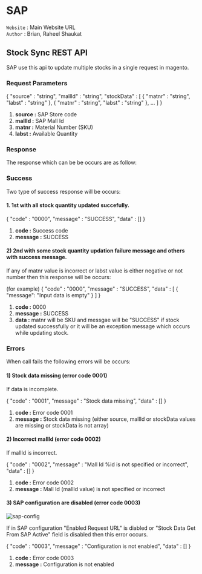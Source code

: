# SAP

`Website` : Main Website URL  
`Author` : Brian, Raheel Shaukat

## Stock Sync REST API

SAP use this api to update multiple stocks in a single request in magento.

### Request Parameters
{
    "source" : "string",
    "mallId" : "string",
    "stockData" : [
        {
            "matnr" : "string",
            "labst" : "string"
        },
        {
            "matnr" : "string",
            "labst" : "string"
        },
        ...
    ]
}

1. **source :** SAP Store code
2. **mallId :** SAP Mall Id
3. **matnr :** Material Number (SKU)
4. **labst :** Available Quantity

### Response

The response which can be be occurs are as follow:

### Success

Two type of success response will be occurs:

#### 1. 1st with all stock quantity updated succefully.

{
    "code" : "0000",
    "message" : "SUCCESS",
    "data" : []
}

1. **code :** Success code
2. **message :** SUCCESS

#### 2) 2nd with some stock quantity updation failure message and others with success message.

If any of matnr value is incorrect or labst value is either negative or not number then this response will be occurs:

(for example)
{
    "code" : "0000",
    "message" : "SUCCESS",
    "data" : [
        {
            "message": "Input data is empty"
        }
    ]
}

1. **code :** 0000
2. **message :** SUCCESS
3. **data :** matnr will be SKU and messgae will be "SUCCESS" if stock updated successfully or it will be an exception message which occurs while updating stock.

### Errors

When call fails the following errors will be occurs:

#### 1) Stock data missing (error code 0001)

If data is incomplete.

{
    "code" : "0001",
    "message" : "Stock data missing",
    "data" : []
}

1. **code :** Error code 0001
2. **message :** Stock data missing (either source, mallId or stockData values are missing or stockData is not array)

#### 2) Incorrect mallId (error code 0002)

If mallId is incorrect.

{
    "code" : "0002",
    "message" : "Mall Id %id is not specified or incorrect",
    "data" : []
}

1. **code :** Error code 0002
2. **message :** Mall Id (mallId value) is not specified or incorrect

#### 3) SAP configuration are disabled (error code 0003)

![sap-config](https://nimbus-screenshots.s3.amazonaws.com/s/a21d732afb0a54e73155141d71f8f39e.png)

If in SAP configuration "Enabled Request URL" is diabled or "Stock Data Get From SAP Active" field is disabled then this error occurs.

{
    "code" : "0003",
    "message" : "Configuration is not enabled",
    "data" : []
}

1. **code :** Error code 0003
2. **message :** Configuration is not enabled
